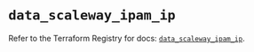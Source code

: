 # `data_scaleway_ipam_ip`

Refer to the Terraform Registry for docs: [`data_scaleway_ipam_ip`](https://registry.terraform.io/providers/scaleway/scaleway/2.53.0/docs/data-sources/ipam_ip).
